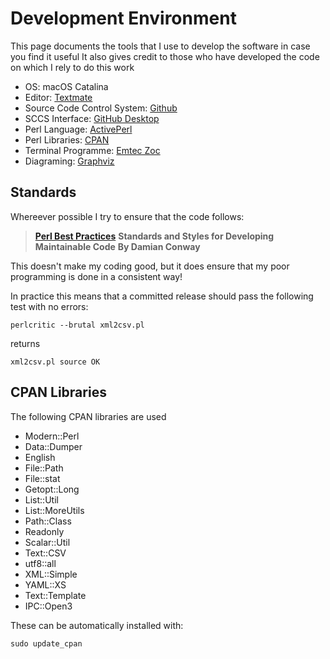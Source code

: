# Development Environment

This page documents the tools that I use to develop the software in case you find it useful
It also gives credit to those who have developed the code on which I rely to do this work

* OS: macOS Catalina
* Editor: [Textmate](https://macromates.com/)
* Source Code Control System: [Github](https://github.com/) 
* SCCS Interface: [GitHub Desktop](https://desktop.github.com/)
* Perl Language: [ActivePerl](https://www.activestate.com/products/perl/downloads/)
* Perl Libraries: [CPAN](https://www.cpan.org/)
* Terminal Programme: [Emtec Zoc](https://www.emtec.com/zoc/)
* Diagraming: [Graphviz](https://www.graphviz.org/)

## Standards

Whereever possible I try to ensure that the code follows: 


> **[Perl Best Practices](http://shop.oreilly.com/product/9780596001735.do)**
> **Standards and Styles for Developing Maintainable Code**
> **By Damian Conway**

This doesn't make my coding good, but it does ensure that my poor programming is done in a consistent way!

In practice this means that a committed release should pass the following test with no errors:
```
perlcritic --brutal xml2csv.pl
```
returns
```
xml2csv.pl source OK
```
## CPAN Libraries 

The following CPAN libraries are used

   * Modern::Perl
   * Data::Dumper
   * English
   * File::Path
   * File::stat
   * Getopt::Long
   * List::Util
   * List::MoreUtils
   * Path::Class
   * Readonly
   * Scalar::Util
   * Text::CSV
   * utf8::all
   * XML::Simple
   * YAML::XS
   * Text::Template
   * IPC::Open3
   
   These can be automatically installed with:
```
sudo update_cpan
```